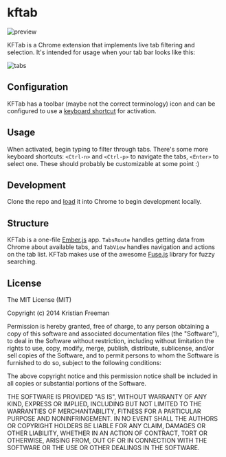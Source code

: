 kftab
===

![preview](http://i.imgur.com/0dmTgDg.png)

KFTab is a Chrome extension that implements live tab filtering and selection. It's intended for usage when your tab bar looks like this:

![tabs](http://i.imgur.com/YEpjdZP.png)

Configuration
---

KFTab has a toolbar (maybe not the correct terminology) icon and can be configured to use a [keyboard shortcut](http://lifehacker.com/add-custom-keyboard-shortcuts-to-chrome-extensions-for-1595322121) for activation.

Usage
---

When activated, begin typing to filter through tabs. There's some more keyboard shortcuts: `<Ctrl-n>` and `<Ctrl-p>` to navigate the tabs, `<Enter>` to select one. These should probably be customizable at some point :)

Development
---

Clone the repo and [load](https://developer.chrome.com/extensions/getstarted#unpacked) it into Chrome to begin development locally.

Structure
---

KFTab is a one-file [Ember.js](http://emberjs.com) app. `TabsRoute` handles getting data from Chrome about available tabs, and `TabView` handles navigation and actions on the tab list. KFTab makes use of the awesome [Fuse.js](http://kiro.me/projects/fuse.html) library for fuzzy searching.

License
---

The MIT License (MIT)

Copyright (c) 2014 Kristian Freeman

Permission is hereby granted, free of charge, to any person obtaining a copy
of this software and associated documentation files (the "Software"), to deal
in the Software without restriction, including without limitation the rights
to use, copy, modify, merge, publish, distribute, sublicense, and/or sell
copies of the Software, and to permit persons to whom the Software is
furnished to do so, subject to the following conditions:

The above copyright notice and this permission notice shall be included in
all copies or substantial portions of the Software.

THE SOFTWARE IS PROVIDED "AS IS", WITHOUT WARRANTY OF ANY KIND, EXPRESS OR
IMPLIED, INCLUDING BUT NOT LIMITED TO THE WARRANTIES OF MERCHANTABILITY,
FITNESS FOR A PARTICULAR PURPOSE AND NONINFRINGEMENT. IN NO EVENT SHALL THE
AUTHORS OR COPYRIGHT HOLDERS BE LIABLE FOR ANY CLAIM, DAMAGES OR OTHER
LIABILITY, WHETHER IN AN ACTION OF CONTRACT, TORT OR OTHERWISE, ARISING FROM,
OUT OF OR IN CONNECTION WITH THE SOFTWARE OR THE USE OR OTHER DEALINGS IN
THE SOFTWARE.
